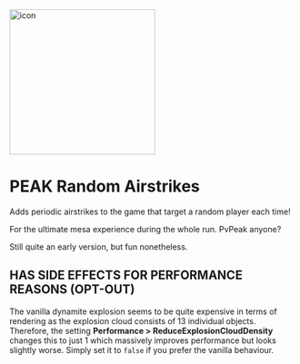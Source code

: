 <img width="256" height="256" alt="icon" src="https://github.com/user-attachments/assets/c7a6c770-c72b-44c9-b5c2-fb778f8f8fc5" />

# PEAK Random Airstrikes

Adds periodic airstrikes to the game that target a random player each time!

For the ultimate mesa experience during the whole run. PvPeak anyone?

Still quite an early version, but fun nonetheless.

## HAS SIDE EFFECTS FOR PERFORMANCE REASONS (OPT-OUT)
The vanilla dynamite explosion seems to be quite expensive in terms of rendering as the explosion cloud consists of 13 individual objects. 
Therefore, the setting **Performance > ReduceExplosionCloudDensity** changes this to just 1 which massively improves performance but looks slightly worse. Simply set it to `false` if you prefer the vanilla behaviour. 